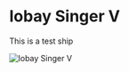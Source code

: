 # Iobay Singer V

This is a test ship

![Iobay Singer V](https://static.wikia.nocookie.net/nomanssky_gamepedia/images/d/dc/Iobay_Singer_V_front.jpg)
